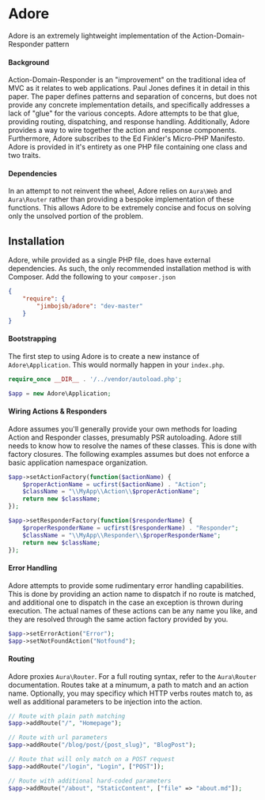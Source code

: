 # Adore


Adore is an extremely lightweight implementation of the Action-Domain-Responder pattern

#### Background
Action-Domain-Responder is an "improvement" on the traditional idea of MVC as it relates to web applications. Paul Jones
defines it in detail in this paper. The paper defines patterns and separation of concerns, but does not provide any
concrete implementation details, and specifically addresses a lack of "glue" for the various concepts. Adore attempts
to be that glue, providing routing, dispatching, and response handling. Additionally, Adore provides a way to wire
together the action and response components.  Furthermore, Adore subscribes to the Ed Finkler's Micro-PHP Manifesto. Adore
is provided in it's entirety as one PHP file containing one class and two traits.

#### Dependencies
In an attempt to not reinvent the wheel, Adore relies on ```Aura\Web``` and ```Aura\Router``` rather than providing a
bespoke implementation of these functions. This allows Adore to be extremely concise and focus on solving only the unsolved
portion of the problem.

## Installation
Adore, while provided as a single PHP file, does have external dependencies. As such, the only recommended installation
method is with Composer. Add the following to your ```composer.json```

```json
{
    "require": {
        "jimbojsb/adore": "dev-master"
    }
}
```

#### Bootstrapping
The first step to using Adore is to create a new instance of ```Adore\Application```. This would normally happen in your ```index.php```.

```php
require_once __DIR__ . '/../vendor/autoload.php';

$app = new Adore\Application;
```

#### Wiring Actions & Responders
Adore assumes you'll generally provide your own methods for loading Action and Responder classes, presumably PSR autoloading. Adore still needs to know how to resolve the names of these classes. This is done with factory closures. The following examples assumes but does not enforce a basic application namespace organization.

```php
$app->setActionFactory(function($actionName) {
    $properActionName = ucfirst($actionName) . "Action";
    $className = "\\MyApp\\Action\\$properActionName";
    return new $className;
});

$app->setResponderFactory(function($responderName) {
    $properResponderName = ucfirst($responderName) . "Responder";
    $className = "\\MyApp\\Responder\\$properResponderName";
    return new $className;
});

```

#### Error Handling
Adore attempts to provide some rudimentary error handling capabilities. This is done by providing an action name to dispatch if no route is matched, and additional one to dispatch in the case an exception is thrown during execution. The actual names of these actions can be any name you like, and they are resolved through the same action factory provided by you.

```php
$app->setErrorAction("Error");
$app->setNotFoundAction("Notfound");
```

#### Routing
Adore proxies ```Aura\Router```. For a full routing syntax, refer to the ```Aura\Router``` documentation. Routes take at a minumum, a path to match and an action name. Optionally, you may specificy which HTTP verbs routes match to, as well as additional parameters to be injection into the action.

```php
// Route with plain path matching
$app->addRoute("/", "Homepage");

// Route with url parameters
$app->addRoute("/blog/post/{post_slug}", "BlogPost");

// Route that will only match on a POST request
$app->addRoute("/login", "Login", ["POST"]);

// Route with additional hard-coded parameters
$app->addRoute("/about", "StaticContent", ["file" => "about.md"]);
```
